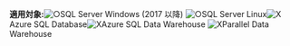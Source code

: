 <Token>**適用対象:**![○](media/yes.png)SQL Server Windows (2017 以降) ![○](media/yes.png)SQL Server Linux![X](media/no.png)Azure SQL Database![X](media/no.png)Azure SQL Data Warehouse ![X](media/no.png)Parallel Data Warehouse </Token>

